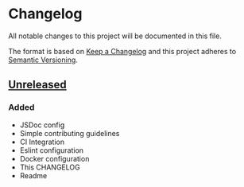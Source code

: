 # Changelog
All notable changes to this project will be documented in this file.

The format is based on [Keep a Changelog](http://keepachangelog.com/)
and this project adheres to [Semantic Versioning](http://semver.org/).

## [Unreleased]
### Added
- JSDoc config
- Simple contributing guidelines
- CI Integration
- Eslint configuration
- Docker configuration
- This CHANGELOG
- Readme

[Unreleased]: https://github.com/olivierlacan/keep-a-changelog/compare/master...develop

